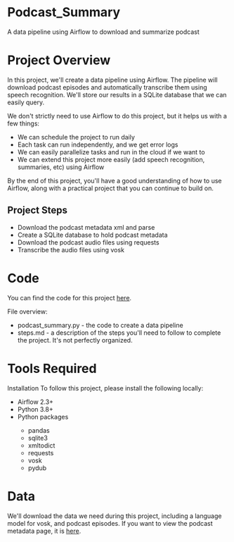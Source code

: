 # Podcast_Summary
A data pipeline using Airflow to download and summarize podcast


# Project Overview
In this project, we'll create a data pipeline using Airflow. The pipeline will download podcast episodes and automatically transcribe them using speech recognition. We'll store our results in a SQLite database that we can easily query.

We don't strictly need to use Airflow to do this project, but it helps us with a few things:
<ul>
<li> We can schedule the project to run daily</li>
<li> Each task can run independently, and we get error logs</li>
<li> We can easily parallelize tasks and run in the cloud if we want to</li></li>
<li> We can extend this project more easily (add speech recognition, summaries, etc) using Airflow</li>
</ul>
By the end of this project, you'll have a good understanding of how to use Airflow, along with a practical project that you can continue to build on.

## Project Steps

<ul>
<li>Download the podcast metadata xml and parse</li>
<li>Create a SQLite database to hold podcast metadata</li>
<li>Download the podcast audio files using requests</li>
<li>Transcribe the audio files using vosk</li>
</ul>

# Code
You can find the code for this project <a href = "https://github.com/athirakjayan/Download_Podcast/blob/main/podcast_summary.py">here</a>.

File overview:

<ul>
  <li>podcast_summary.py - the code to create a data pipeline</li>
  <li>steps.md - a description of the steps you'll need to follow to complete the project. It's not perfectly organized.</li>
 </ul>
 
# Tools Required
Installation
To follow this project, please install the following locally:
<ul>
<li>Airflow 2.3+</li>
<li>Python 3.8+</li>
<li>Python packages</li>
<ul>
  <li>pandas</li>
  <li>sqlite3</li>
  <li>xmltodict</li>
  <li>requests</li>
  <li>vosk</li>
  <li>pydub</li>
  </ul>
  </ul>

# Data
We'll download the data we need during this project, including a language model for vosk, and podcast episodes. If you want to view the podcast metadata page, it is <a href="https://www.marketplace.org/feed/podcast/marketplace/">here</a>.
